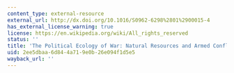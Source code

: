 ```yaml
---
content_type: external-resource
external_url: http://dx.doi.org/10.1016/S0962-6298%2801%2900015-4
has_external_license_warning: true
license: https://en.wikipedia.org/wiki/All_rights_reserved
status: ''
title: 'The Political Ecology of War: Natural Resources and Armed Conflicts'
uid: 2ee5dbaa-6d84-4a71-9e0b-26e094f1d5e5
wayback_url: ''
---
```

